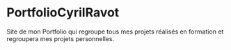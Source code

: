 # PortfolioCyrilRavot

Site de mon Portfolio qui regroupe tous mes projets réalisés en formation et regroupera mes projets personnelles.
